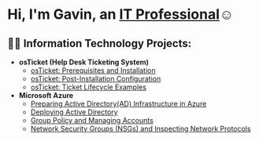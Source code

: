<h1>Hi, I'm Gavin, an <a href="https://linkedin.com/in/Josh">IT Professional</a>☺</h1>

<h2>👨‍💻 Information Technology Projects:</h2>

- <b>osTicket (Help Desk Ticketing System)</b>
  - [osTicket: Prerequisites and Installation](https://github.com/gavnijj/osticket-prereqs)
  - [osTicket: Post-Installation Configuration](https://github.com/gavnijj/osTicket-post_installation)
  - [osTicket: Ticket Lifecycle Examples](https://github.com/gavnijj/osticket-ticket_lifecycle)
- <b>Microsoft Azure</b>
  - [Preparing Active Directory(AD) Infrastructure in Azure ](https://github.com/gavnijj/configure-ad)
  - [Deploying Active Directory](https://github.com/gavnijj/deploying-ad)
  - [Group Policy and Managing Accounts](https://github.com/gavnijj/group_policy-ad)
  - [Network Security Groups (NSGs) and Inspecting Network Protocols](https://github.com/gavnijj/azure-network-protocols)


